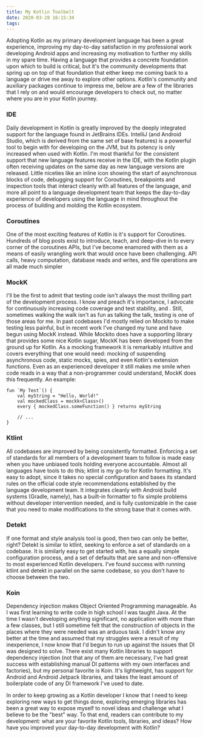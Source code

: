 ```yaml
---
title: My Kotlin Toolbelt
date: 2020-03-28 16:15:34
tags:
---
```


Adopting Kotlin as my primary development language has been a great experience, improving my day-to-day satisfaction in my professional work developing Android apps and increasing my motivation to further my skills in my spare time. Having a language that provides a concrete foundation upon which to build is critical, but it's the community developments that spring up on top of that foundation that either keep me coming back to a language or drive me away to explore other options. Kotlin's community and auxiliary packages continue to impress me, below are a few of the libraries that I rely on and would encourage developers to check out, no matter where you are in your Kotlin journey.

### IDE

Daily development in Kotlin is greatly improved by the deeply integrated support for the language found in JetBrains IDEs. IntelliJ (and Android Studio, which is derived from the same set of base features) is a powerful tool to begin with for developing on the JVM, but its potency is only increased when used with Kotlin. I'm most thankful for the consistent support that new language features receive in the IDE, with the Kotlin plugin often receiving updates on the same day as new language versions are released. Little niceties like an inline icon showing the start of asynchronous blocks of code, debugging support for Coroutines, breakpoints and inspection tools that interact cleanly with all features of the language, and more all point to a language development team that keeps the day-to-day experience of developers using the language in mind throughout the process of building and molding the Kotlin ecosystem.

### Coroutines

One of the most exciting features of Kotlin is it's support for Coroutines. Hundreds of blog posts exist to introduce, teach, and deep-dive in to every corner of the coroutines APIs, but I've become enamored with them as a means of easily wrangling work that would once have been challenging. API calls, heavy computation, database reads and writes, and file operations are all made much simpler 

### MockK

I'll be the first to admit that testing code isn't always the most thrilling part of the development process. I know and preach it's importance, I advocate for continuously increasing code coverage and test stability, and . Still, sometimes walking the walk isn't as fun as talking the talk, testing is one of those areas for me. In past codebases I'd mostly relied on Mockito to make testing less painful, but in recent work I've changed my tune and have begun using MockK instead. While Mockito does have a supporting library that provides some nice Kotlin sugar, MockK has been developed from the ground up for Kotlin. As a mocking framework it is remarkably intuitive and covers everything that one would need: mocking of suspending asynchronous code, static mocks, spies, and even Kotlin's extension functions. Even as an experienced developer it still makes me smile when code reads in a way that a non-programmer could understand, MockK does this frequently. An example:

```
fun `My Test`() {
	val myString = "Hello, World!"
	val mockedClass = mockk<Class>()
	every { mockedClass.someFunction() } returns myString

	// ...
}
```

### Ktlint

All codebases are improved by being consistently formatted. Enforcing a set of standards for all members of a development team to follow is made easy when you have unbiased tools holding everyone accountable. Almost all languages have tools to do this; ktlint is my go-to for Kotlin formatting. It's easy to adopt, since it takes no special configuration and bases its standard rules on the official code style recommendations established by the language development team. It integrates cleanly with Android build systems (Gradle, namely), has a built-in formatter to fix simple problems without developer intervention needed, and is fully customizable in the case that you need to make modifications to the strong base that it comes with.

### Detekt

If one format and style analysis tool is good, then two can only be better, right? Detekt is similar to ktlint, seeking to enforce a set of standards on a codebase. It is similarly easy to get started with, has a equally simple configuration process, and a set of defaults that are sane and non-offensive to most experienced Kotlin developers. I've found success with running ktlint and detekt in parallel on the same codebase, so you don't have to choose between the two.

### Koin

Dependency injection makes Object Oriented Programming manageable. As I was first learning to write code in high school I was taught Java. At the time I wasn't developing anything significant, no application with more than a few classes, but I still sometime felt that the construction of objects in the places where they were needed was an arduous task. I didn't know any better at the time and assumed that my struggles were a result of my inexperience, I now know that I'd begun to run up against the issues that DI was designed to solve. There exist many Kotlin libraries to support dependency injection (not that any of them are necessary, I've had great success with establishing manual DI patterns with my own interfaces and factories), but my personal favorite is Koin. It's lightweight, has support for Android and Android Jetpack libraries, and takes the least amount of boilerplate code of any DI framework I've used to date.

In order to keep growing as a Kotlin developer I know that I need to keep exploring new ways to get things done, exploring emerging libraries has been a great way to expose myself to novel ideas and challenge what I believe to be the "best" way. To that end, readers can contribute to my development: what are your favorite Kotlin tools, libraries, and ideas? How have you improved your day-to-day development with Kotlin?
